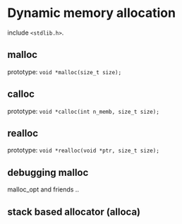 # Dynamic memory allocation

include `<stdlib.h>`.

## malloc

prototype:
`void *malloc(size_t size);`

## calloc

prototype:
`void *calloc(int n_memb, size_t size);`

## realloc

prototype:
`void *realloc(void *ptr, size_t size);`

## debugging malloc

malloc_opt and friends ..

## stack based allocator (alloca)
